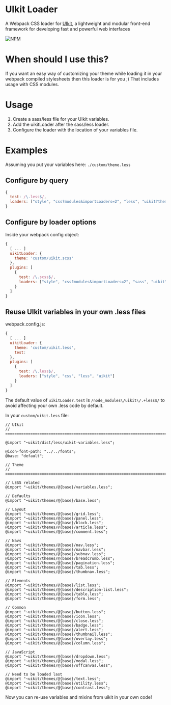 # UIkit Loader

A Webpack CSS loader for [UIkit](http://getuikit.com/), a lightweight and modular front-end framework for developing fast and powerful web interfaces

[![NPM](https://nodei.co/npm/uikit-loader.png)](https://www.npmjs.com/package/uikit-loader)

# When should I use this?

If you want an easy way of customizing your theme while loading it in your webpack compiled stylesheets then this loader is for you ;)
That includes usage with CSS modules.

# Usage

1. Create a sass/less file for your UIkit variables.
2. Add the uikitLoader after the sass/less loader.
3. Configure the loader with the location of your variables file.

# Examples

Assuming you put your variables here: `./custom/theme.less`

## Configure by query

```javascript
{
  test: /\.less$/,
  loaders: ["style", "css?modules&importLoaders=2", "less", "uikit?theme=custom/theme.less"]
}
```

## Configure by loader options

Inside your webpack config object:
```javascript
{
  [ ... ]
  uikitLoader: {
    theme: 'custom/uikit.scss'
  },
  plugins: [
    {
      test: /\.scss$/,
      loaders: ["style", "css?modules&importLoaders=2", "sass", "uikit"]
    }
  ]
}
```

## Reuse UIkit variables in your own .less files

webpack.config.js:
```javascript
{
  [ ... ]
  uikitLoader: {
    theme: 'custom/uikit.less',
    test:
  },
  plugins: [
    {
      test: /\.less$/,
      loaders: ["style", "css", "less", "uikit"]
    }
  ]
}
```

The default value of `uikitLoader.test` is `/node_modules\/uikit\/.+less$/`
to avoid affecting your own .less code by default.

In your `custom/uikit.less` file:
```less
// UIkit
// ========================================================================

@import "~uikit/dist/less/uikit-variables.less";

@icon-font-path: "../../fonts";
@base: "default";

// Theme
// ========================================================================

// LESS related
@import "~uikit/themes/@{base}/variables.less";

// Defaults
@import "~uikit/themes/@{base}/base.less";

// Layout
@import "~uikit/themes/@{base}/grid.less";
@import "~uikit/themes/@{base}/panel.less";
@import "~uikit/themes/@{base}/block.less";
@import "~uikit/themes/@{base}/article.less";
@import "~uikit/themes/@{base}/comment.less";

// Navs
@import "~uikit/themes/@{base}/nav.less";
@import "~uikit/themes/@{base}/navbar.less";
@import "~uikit/themes/@{base}/subnav.less";
@import "~uikit/themes/@{base}/breadcrumb.less";
@import "~uikit/themes/@{base}/pagination.less";
@import "~uikit/themes/@{base}/tab.less";
@import "~uikit/themes/@{base}/thumbnav.less";

// Elements
@import "~uikit/themes/@{base}/list.less";
@import "~uikit/themes/@{base}/description-list.less";
@import "~uikit/themes/@{base}/table.less";
@import "~uikit/themes/@{base}/form.less";

// Common
@import "~uikit/themes/@{base}/button.less";
@import "~uikit/themes/@{base}/icon.less";
@import "~uikit/themes/@{base}/close.less";
@import "~uikit/themes/@{base}/badge.less";
@import "~uikit/themes/@{base}/alert.less";
@import "~uikit/themes/@{base}/thumbnail.less";
@import "~uikit/themes/@{base}/overlay.less";
@import "~uikit/themes/@{base}/column.less";

// JavaScript
@import "~uikit/themes/@{base}/dropdown.less";
@import "~uikit/themes/@{base}/modal.less";
@import "~uikit/themes/@{base}/offcanvas.less";

// Need to be loaded last
@import "~uikit/themes/@{base}/text.less";
@import "~uikit/themes/@{base}/utility.less";
@import "~uikit/themes/@{base}/contrast.less";
```

Now you can re-use variables and mixins from uikit in your own code!
